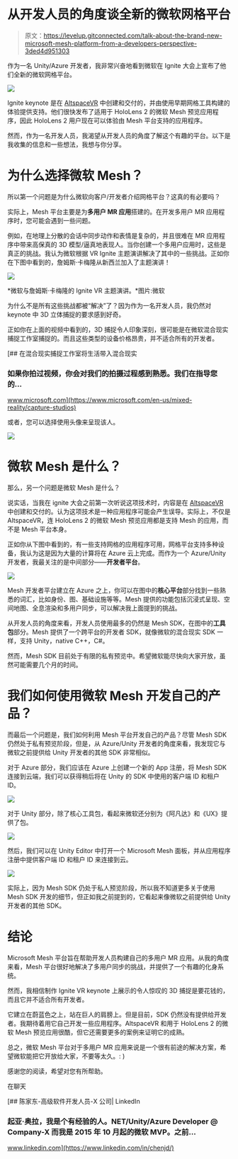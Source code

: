 # 从开发人员的角度谈全新的微软网格平台

> 原文：<https://levelup.gitconnected.com/talk-about-the-brand-new-microsoft-mesh-platform-from-a-developers-perspective-3ded4d951303>

作为一名 Unity/Azure 开发者，我非常兴奋地看到微软在 Ignite 大会上宣布了他们全新的微软网格平台。

![](img/a166c1f276d5af2c401c4184f2b67995.png)

Ignite keynote 是在 [AltspaceVR](https://altvr.com/) 中创建和交付的，并由使用早期网格工具构建的体验提供支持。他们很快发布了适用于 HoloLens 2 的微软 Mesh 预览应用程序，因此 HoloLens 2 用户现在可以体验由 Mesh 平台支持的应用程序。

然而，作为一名开发人员，我渴望从开发人员的角度了解这个有趣的平台。以下是我收集的信息和一些想法，我想与你分享。

# 为什么选择微软 Mesh？

所以第一个问题是为什么微软向客户/开发者介绍网格平台？这真的有必要吗？

实际上，Mesh 平台主要是为**多用户 MR 应用**搭建的。在开发多用户 MR 应用程序时，您可能会遇到一些问题。

例如，在地理上分散的会话中同步动作和表情是复杂的，并且很难在 MR 应用程序中带来高保真的 3D 模型/逼真地表现人。当你创建一个多用户应用时，这些是真正的挑战。我认为微软根据 VR Ignite 主题演讲解决了其中的一些挑战。正如你在下图中看到的，詹姆斯·卡梅隆从新西兰加入了主题演讲！

![](img/92e8fafc07fdee817b91d7148f821793.png)

*微软与詹姆斯·卡梅隆的 Ignite VR 主题演讲。*图片:微软

为什么不是所有这些挑战都被“解决”了？因为作为一名开发人员，我仍然对 keynote 中 3D 立体捕捉的要求感到好奇。

正如你在上面的视频中看到的，3D 捕捉令人印象深刻，很可能是在微软混合现实捕捉工作室捕捉的。而且这些类型的设备价格昂贵，并不适合所有的开发者。

[](https://www.microsoft.com/en-us/mixed-reality/capture-studios) [## 在混合现实捕捉工作室将生活带入混合现实

### 如果你拍过视频，你会对我们的拍摄过程感到熟悉。我们在指导您的…

www.microsoft.com](https://www.microsoft.com/en-us/mixed-reality/capture-studios) 

或者，您可以选择使用头像来呈现该人。

![](img/864a926ff942d9fd4538dae896fd96bf.png)

# 微软 Mesh 是什么？

那么，另一个问题是微软 Mesh 是什么？

说实话，当我在 ignite 大会之前第一次听说这项技术时，内容是在 [AltspaceVR](https://altvr.com/) 中创建和交付的。认为这项技术是一种应用程序可能会产生误导。实际上，不仅是 AltspaceVR，连 HoloLens 2 的微软 Mesh 预览应用都是支持 Mesh 的应用，而不是 Mesh 平台本身。

正如你从下图中看到的，有一些支持网格的应用程序可用，网格平台支持多种设备，我认为这是因为大量的计算将在 Azure 云上完成。而作为一个 Azure/Unity 开发者，我最关注的是中间部分——**开发者平台**。

![](img/0cf4eeace1e02f2acbee4d160b1ebfbb.png)

Mesh 开发者平台建立在 Azure 之上，你可以在图中的**核心平台**部分找到一些熟悉的词汇，比如身份、图、基础设施等等。Mesh 提供的功能包括沉浸式呈现、空间地图、全息渲染和多用户同步，可以解决我上面提到的挑战。

从开发人员的角度来看，开发人员使用最多的仍然是 Mesh SDK，在图中的**工具包**部分。Mesh 提供了一个跨平台的开发者 SDK，就像微软的混合现实 SDK 一样，支持 Unity，native C++，C#。

然而，Mesh SDK 目前处于有限的私有预览中。希望微软能尽快向大家开放，虽然可能需要几个月的时间。

# 我们如何使用微软 Mesh 开发自己的产品？

而最后一个问题是，我们如何利用 Mesh 平台开发自己的产品？尽管 Mesh SDK 仍然处于私有预览阶段，但是，从 Azure/Unity 开发者的角度来看，我发现它与微软之前提供给 Unity 开发者的其他 SDK 非常相似。

对于 Azure 部分，我们应该在 Azure 上创建一个新的 App 注册，将 Mesh SDK 连接到云端，我们可以获得稍后将在 Unity 的 SDK 中使用的客户端 ID 和租户 ID。

![](img/d574830ee0e8f56aff235ef5726fe6ab.png)

对于 Unity 部分，除了核心工具包，看起来微软还分别为《阿凡达》和《UX》提供了包。

![](img/f88e9665984333545ff96db84f2e4d7d.png)

然后，我们可以在 Unity Editor 中打开一个 Microsoft Mesh 面板，并从应用程序注册中提供客户端 ID 和租户 ID 来连接到云。

![](img/c69526042ee0694c12ae65bc8ca08b64.png)

实际上，因为 Mesh SDK 仍处于私人预览阶段，所以我不知道更多关于使用 Mesh SDK 开发的细节，但正如我之前提到的，它看起来像微软之前提供给 Unity 开发者的其他 SDK。

# 结论

Microsoft Mesh 平台旨在帮助开发人员构建自己的多用户 MR 应用。从我的角度来看，Mesh 平台很好地解决了多用户同步的挑战，并提供了一个有趣的化身系统。

然而，我相信制作 Ignite VR keynote 上展示的令人惊叹的 3D 捕捉是要花钱的，而且它并不适合所有开发者。

它建立在蔚蓝色之上，站在巨人的肩膀上。但是目前，SDK 仍然没有提供给开发者。我期待着用它自己开发一些应用程序。AltspaceVR 和用于 HoloLens 2 的微软 Mesh 预览应用很酷，但它还需要更多的案例来证明它的成熟。

总之，微软 Mesh 平台对于多用户 MR 应用来说是一个很有前途的解决方案，希望微软能把它开放给大家，不要等太久。: )

感谢您的阅读，希望对您有所帮助。

在聊天

[](https://www.linkedin.com/in/chenjd/) [## 陈家东-高级软件开发人员-X 公司| LinkedIn

### 起亚·奥拉，我是个有经验的人。NET/Unity/Azure Developer @ Company-X 而我是 2015 年 10 月起的微软 MVP。之前…

www.linkedin.com](https://www.linkedin.com/in/chenjd/)